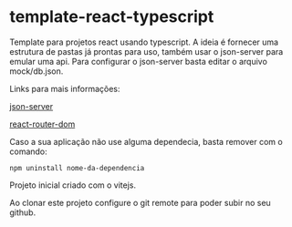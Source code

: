 # template-react-typescript

Template para projetos react usando typescript. A ideia é fornecer uma estrutura de pastas já prontas para uso, também usar o json-server para emular uma api. Para configurar o json-server basta editar o arquivo mock/db.json.

Links para mais informações:

[json-server](https://www.npmjs.com/package/json-server#getting-started)

[react-router-dom](https://reactrouter.com/en/main)

Caso a sua aplicação não use alguma dependecia, basta remover com o comando:

```
npm uninstall nome-da-dependencia
```

Projeto inicial criado com o vitejs.

Ao clonar este projeto configure o git remote para poder subir no seu github.
